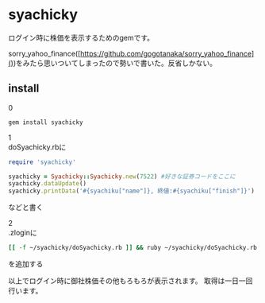 # syachicky

ログイン時に株価を表示するためのgemです。

sorry_yahoo_finance([https://github.com/gogotanaka/sorry_yahoo_finance]())をみたら思いついてしまったので勢いで書いた。反省しかない。

## install
0  
```zsh
gem install syachicky
```

1  
doSyachicky.rbに

```ruby
require 'syachicky'

syachicky = Syachicky::Syachicky.new(7522) #好きな証券コードをここに
syachicky.dataUpdate()
syachicky.printData('#{syachiku["name"]}, 終値:#{syachiku["finish"]}')
```

などと書く

2  
.zloginに

```zsh
[[ -f ~/syachicky/doSyachicky.rb ]] && ruby ~/syachicky/doSyachicky.rb
```

を追加する


以上でログイン時に御社株価その他もろもろが表示されます。
取得は一日一回行います。
